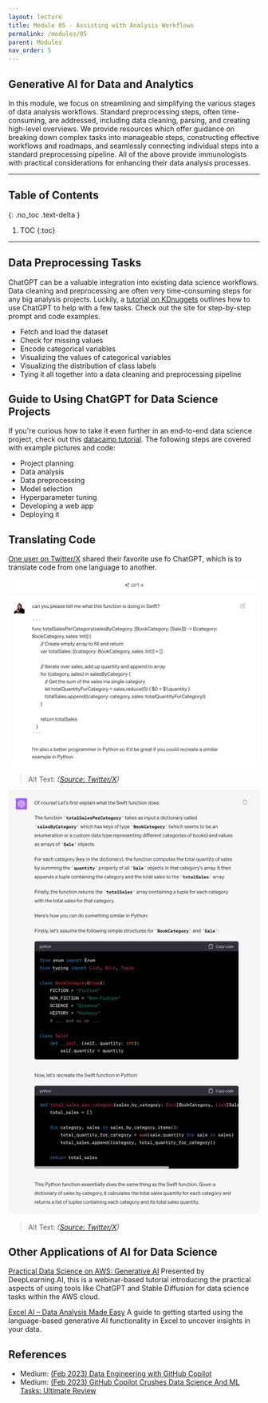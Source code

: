 ```yaml
---
layout: lecture
title: Module 05 - Assisting with Analysis Workflows
permalink: /modules/05
parent: Modules
nav_order: 5
---
```


## Generative AI for Data and Analytics
In this module, we focus on streamlining and simplifying the various stages of data analysis workflows. Standard preprocessing steps, often time-consuming, are addressed, including data cleaning, parsing, and creating high-level overviews. We provide resources which offer guidance on breaking down complex tasks into manageable steps, constructing effective workflows and roadmaps, and seamlessly connecting individual steps into a standard preprocessing pipeline. All of the above provide immunologists with practical considerations for enhancing their data analysis processes.

---

## Table of Contents
{: .no_toc .text-delta }

1. TOC
{:toc}

---

## Data Preprocessing Tasks
ChatGPT can be a valuable integration into existing data science workflows. Data cleaning and preprocessing are often very time-consuming steps for any big analysis projects. Luckily, a [tutorial on KDnuggets](https://www.kdnuggets.com/2023/08/harnessing-chatgpt-automated-data-cleaning-preprocessing.html) outlines how to use ChatGPT to help with a few tasks. Check out the site for step-by-step prompt and code examples. 
* Fetch and load the dataset
* Check for missing values
* Encode categorical variables
* Visualizing the values of categorical variables
* Visualizing the distribution of class labels
* Tying it all together into a data cleaning and preprocessing pipeline

## Guide to Using ChatGPT for Data Science Projects
If you're curious how to take it even further in an end-to-end data science project, check out this [datacamp tutorial](https://www.datacamp.com/tutorial/chatgpt-data-science-projects). The following steps are covered with example pictures and code:
* Project planning
* Data analysis
* Data preprocessing
* Model selection
* Hyperparameter tuning
* Developing a web app
* Deploying it


## Translating Code
[One user on Twitter/X](https://twitter.com/mrdbourke/status/1701461654926750024?t=I49raqM9QHZ2sRGfNDCPVg&s=19) shared their favorite use fo ChatGPT, which is to translate code from one language to another. 

![Translate Code 01](/assets/images/05-translate-code-01.jfif)
> Alt Text:  _([Source: Twitter/X](https://twitter.com/mrdbourke/status/1701461654926750024?t=I49raqM9QHZ2sRGfNDCPVg&s=19))_

![Translate Code 01](/assets/images/05-translate-code-02.jfif)
> Alt Text:  _([Source: Twitter/X](https://twitter.com/mrdbourke/status/1701461654926750024?t=I49raqM9QHZ2sRGfNDCPVg&s=19))_


## Other Applications of AI for Data Science
[Practical Data Science on AWS: Generative AI](https://www.youtube.com/watch?v=ChGx_wK7VaE)
Presented by DeepLearning.AI, this is a webinar-based tutorial introducing the practical aspects of using tools like ChatGPT and Stable Diffusion for data science tasks within the AWS cloud.

[Excel AI – Data Analysis Made Easy](https://www.youtube.com/watch?v=b-cFv2DvEqE)
A guide to getting started using the language-based generative AI functionality in Excel to uncover insights in your data.


## References
* Medium: [(Feb 2023) Data Engineering with GitHub Copilot](https://medium.com/geekculture/data-engineering-with-github-copilot-b0981fa856d2)
* Medium: [(Feb 2023) GitHub Copilot Crushes Data Science And ML Tasks: Ultimate Review](https://towardsdatascience.com/github-copilot-crushes-data-science-and-ml-tasks-ultimate-review-c8bcbefb928a)